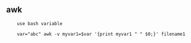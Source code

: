 ## awk

```
    use bash variable

    var="abc" awk -v myvar1=$var '{print myvar1 " " $0;}' filename1 
```


